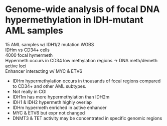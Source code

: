 # **Genome-wide analysis of focal DNA hypermethylation in IDH-mutant AML samples**

15 AML samples w/ IDH1/2 mutation WGBS  
IDHm vs CD34+ cells  
4000 focal hymermeth  
Hypermeth occurs in CD34 low methylation regions -> DNA meth/demeth active loci  
Enhancer interacting w/ MYC & ETV6  

* IDHm hypermethylation occurs in thousands of focal regions compared to CD34+ and other AML subtypes.
* Not really in CGI
* IDH1m has more hypermethylation than IDH2m
* IDH1 & IDH2 hypermeth highly overlap
* IDHm hypermeth enriched in active enhancer
* MYC & ETV6 but expr not changed
* DNMT3 & TET activity may be concentrated in specific genomic regions
